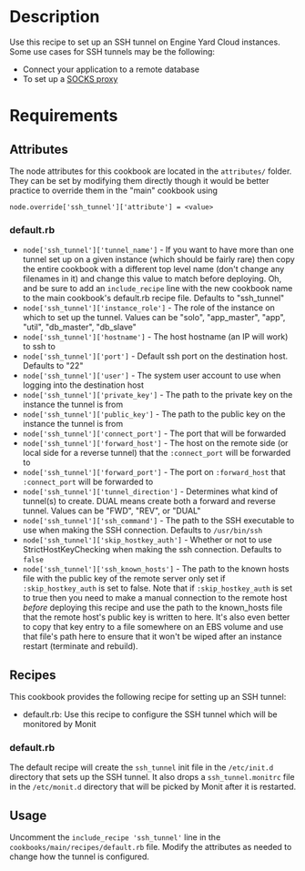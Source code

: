 # Description

Use this recipe to set up an SSH tunnel on Engine Yard Cloud instances. Some
use cases for SSH tunnels may be the following:

- Connect your application to a remote database
- To set up a [SOCKS proxy](http://en.wikipedia.org/wiki/SOCKS)

# Requirements

## Attributes

The node attributes for this cookbook are located in the `attributes/` folder.
They can be set by modifying them directly though it would be better practice
to override them in the "main" cookbook using

```
node.override['ssh_tunnel']['attribute'] = <value>
```

### default.rb

- `node['ssh_tunnel']['tunnel_name']` - If you want to have more than one tunnel set up on a given instance (which should be fairly rare) then copy the entire cookbook with a different top level name (don't change any filenames in it) and change this value to match before deploying. Oh, and be sure to add an `include_recipe` line with the new cookbook name to the main cookbook's default.rb recipe file. Defaults to "ssh_tunnel"
- `node['ssh_tunnel']['instance_role']` - The role of the instance on which to set up the tunnel. Values can be "solo", "app_master", "app", "util", "db_master", "db_slave"
- `node['ssh_tunnel']['hostname']` - The host hostname (an IP will work) to ssh to
- `node['ssh_tunnel']['port']` - Default ssh port on the destination host. Defaults to "22"
- `node['ssh_tunnel']['user']` - The system user account to use when logging into the destination host
- `node['ssh_tunnel']['private_key']` - The path to the private key on the instance the tunnel is from
- `node['ssh_tunnel']['public_key']` - The path to the public key on the instance the tunnel is from
- `node['ssh_tunnel']['connect_port']` - The port that will be forwarded
- `node['ssh_tunnel']['forward_host']` - The host on the remote side (or local side for a reverse tunnel) that the `:connect_port` will be forwarded to
- `node['ssh_tunnel']['forward_port']` - The port on `:forward_host` that `:connect_port` will be forwarded to
- `node['ssh_tunnel']['tunnel_direction']` - Determines what kind of tunnel(s) to create. DUAL means create both a forward and reverse tunnel. Values can be "FWD", "REV", or "DUAL"
- `node['ssh_tunnel']['ssh_command']` - The path to the SSH executable to use when making the SSH connection. Defaults to `/usr/bin/ssh`
- `node['ssh_tunnel']['skip_hostkey_auth']` - Whether or not to use StrictHostKeyChecking when making the ssh connection. Defaults to `false`
- `node['ssh_tunnel']['ssh_known_hosts']` - The path to the known hosts file with the public key of the remote server only set if `:skip_hostkey_auth` is set to false. Note that if `:skip_hostkey_auth` is set to true then you need to make a manual connection to the remote host *before* deploying this recipe and use the path to the known_hosts file that the remote host's public key is written to here.  It's also even better to copy that key entry to a file somewhere on an EBS volume and use that file's path here to ensure that it won't be wiped after an instance restart (terminate and rebuild).

## Recipes

This cookbook provides the following recipe for setting up an SSH tunnel:

- default.rb: Use this recipe to configure the SSH tunnel which will be monitored by Monit

### default.rb

The default recipe will create the `ssh_tunnel` init file in the `/etc/init.d` directory that
sets up the SSH tunnel. It also drops a `ssh_tunnel.monitrc` file in the `/etc/monit.d`
directory that will be picked by Monit after it is restarted.

## Usage

Uncomment the `include_recipe 'ssh_tunnel'` line in the `cookbooks/main/recipes/default.rb`
file. Modify the attributes as needed to change how the tunnel is configured.
